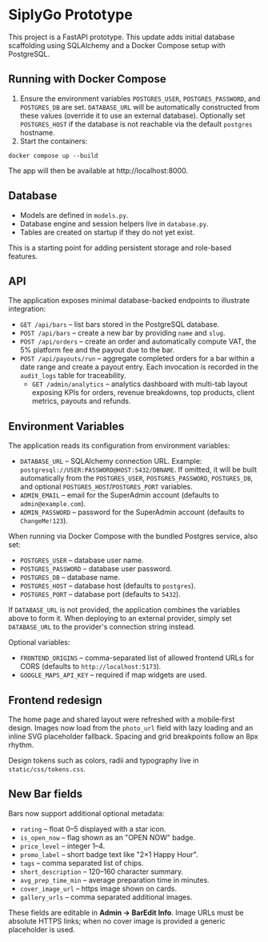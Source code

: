 # SiplyGo Prototype

This project is a FastAPI prototype. This update adds initial database scaffolding
using SQLAlchemy and a Docker Compose setup with PostgreSQL.

## Running with Docker Compose

1. Ensure the environment variables `POSTGRES_USER`,
   `POSTGRES_PASSWORD`, and `POSTGRES_DB` are set. `DATABASE_URL` will be
   automatically constructed from these values (override it to use an
   external database). Optionally set `POSTGRES_HOST` if the database is
   not reachable via the default `postgres` hostname.
2. Start the containers:

```
docker compose up --build
```

The app will then be available at http://localhost:8000.

## Database

- Models are defined in `models.py`.
- Database engine and session helpers live in `database.py`.
- Tables are created on startup if they do not yet exist.

This is a starting point for adding persistent storage and role-based features.

## API

The application exposes minimal database-backed endpoints to illustrate
integration:

- `GET /api/bars` – list bars stored in the PostgreSQL database.
- `POST /api/bars` – create a new bar by providing `name` and `slug`.
- `POST /api/orders` – create an order and automatically compute VAT,
  the 5% platform fee and the payout due to the bar.
- `POST /api/payouts/run` – aggregate completed orders for a bar within a
  date range and create a payout entry. Each invocation is recorded in the
  `audit_logs` table for traceability.
  - `GET /admin/analytics` – analytics dashboard with multi-tab layout
    exposing KPIs for orders, revenue breakdowns, top products, client
    metrics, payouts and refunds.

## Environment Variables

The application reads its configuration from environment variables:

- `DATABASE_URL` – SQLAlchemy connection URL. Example:
  `postgresql://USER:PASSWORD@HOST:5432/DBNAME`. If omitted, it will be
  built automatically from the `POSTGRES_USER`, `POSTGRES_PASSWORD`,
  `POSTGRES_DB`, and optional `POSTGRES_HOST`/`POSTGRES_PORT` variables.
- `ADMIN_EMAIL` – email for the SuperAdmin account (defaults to
  `admin@example.com`).
- `ADMIN_PASSWORD` – password for the SuperAdmin account (defaults to
  `ChangeMe!123`).

When running via Docker Compose with the bundled Postgres service, also set:

- `POSTGRES_USER` – database user name.
- `POSTGRES_PASSWORD` – database user password.
- `POSTGRES_DB` – database name.
- `POSTGRES_HOST` – database host (defaults to `postgres`).
- `POSTGRES_PORT` – database port (defaults to `5432`).

If `DATABASE_URL` is not provided, the application combines the variables
above to form it. When deploying to an external provider, simply set
`DATABASE_URL` to the provider's connection string instead.

Optional variables:

- `FRONTEND_ORIGINS` – comma-separated list of allowed frontend URLs for CORS
  (defaults to `http://localhost:5173`).
- `GOOGLE_MAPS_API_KEY` – required if map widgets are used.

## Frontend redesign

The home page and shared layout were refreshed with a mobile‑first design.
Images now load from the `photo_url` field with lazy loading and an inline SVG
placeholder fallback. Spacing and grid breakpoints follow an
8px rhythm.

Design tokens such as colors, radii and typography live in
`static/css/tokens.css`.

## New Bar fields

Bars now support additional optional metadata:

- `rating` – float 0–5 displayed with a star icon.
- `is_open_now` – flag shown as an "OPEN NOW" badge.
- `price_level` – integer 1–4.
- `promo_label` – short badge text like "2×1 Happy Hour".
- `tags` – comma separated list of chips.
- `short_description` – 120–160 character summary.
- `avg_prep_time_min` – average preparation time in minutes.
- `cover_image_url` – https image shown on cards.
- `gallery_urls` – comma separated additional images.

These fields are editable in **Admin → BarEdit Info**. Image URLs must be
absolute HTTPS links; when no cover image is provided a generic placeholder is
used.
